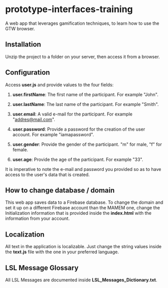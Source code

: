 # prototype-interfaces-training
A web app that leverages gamification techniques, to learn how to use the GTW browser.

## Installation
Unzip the project to a folder on your server, then access it from a browser.

## Configuration
Access **user.js** and provide values to the four fields:

1. **user.firstName**: The first name of the participant. For example "John".

2. **user.lastName**: The last name of the participant. For example "Smith".

3. **user.email**: A valid e-mail for the participant. For example "addres@mail.com".
 
4. **user.password**: Provide a password for the creation of the user account. For example "iamapassword".

5. **user.gender**: Provide the gender of the participant. "m" for male, "f" for female.

6. **user.age**: Provide the age of the participant. For example "33".

It is imperative to note the e-mail and password you provided so as to have access to the user's data that is created.

## How to change database / domain
This web app saves data to a Firebase database. To change the domain and set it up on a different Firebase account than the MAMEM one,
 change the Initialization information that is provided inside the **index.html** with the information from your account.
  
## Localization
All text in the application is localizable. Just change the string values inside the **text.js** file with the one
in your preferred language.

## LSL Message Glossary
All LSL Messages are documented inside **LSL_Messages_Dictionary.txt**.